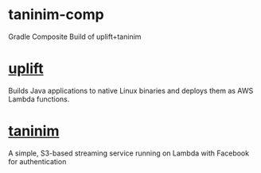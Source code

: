 # taninim-comp

Gradle Composite Build of uplift+taninim

# [uplift](https://github.com/kjetilv/uplift)

Builds Java applications to native Linux binaries and deploys them as AWS Lambda functions.

# [taninim](https://github.com/kjetilv/taninim)

A simple, S3-based streaming service running on Lambda with Facebook for authentication
